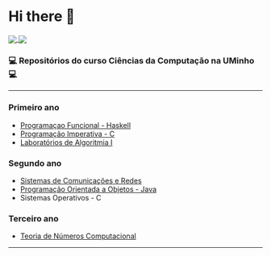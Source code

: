 # Hi there 👋

<a href="https://github.com/miguelii/github-readme-stats">
  <img align="center" src=[![Top Langs](https://github-readme-stats.vercel.app/api/top-langs/?username=miguelii&layout=compact)](https://github.com/miguelii/github-readme-stats) />
</a>
<a href="https://github.com/miguelii/convoychat">
  <img align="center" src="https://github-readme-stats.vercel.app/api/pin/?username=miguelii&repo=convoychat" />
</a>


### 💻 Repositórios do curso Ciências da Computação na UMinho 💻
____________________________
### Primeiro ano 

- [Programaçao Funcional - Haskell](https://github.com/Miguelii/PF)
- [Programação Imperativa - C](https://github.com/Miguelii/PI)
- [Laboratórios de Algoritmia I](https://github.com/Miguelii/Labs-de-Algoritmia-I)


### Segundo ano

- [Sistemas de Comunicações e Redes](https://github.com/Miguelii/SCR)
- [Programação Orientada a Objetos - Java](https://github.com/Miguelii/POO)
- Sistemas Operativos - C



### Terceiro ano

- [Teoria de Números Computacional](https://github.com/Miguelii/TNC)
____________________________
